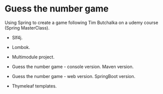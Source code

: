 # Guess the number game
Using Spring to create a game following Tim Butchalka on a udemy course (Spring MasterClass).

   - Slf4j. 
   - Lombok.
   - Multimodule project.

- Guess the number game - console version. Maven version.
- Guess the number game - web version. SpringBoot version.
- Thymeleaf templates.
